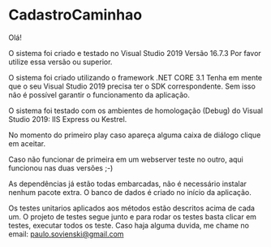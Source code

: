 # CadastroCaminhao

Olá!

O sistema foi criado e testado no Visual Studio 2019 Versão 16.7.3
Por favor utilize essa versão ou superior.

O sistema foi criado utilizando o framework .NET CORE 3.1
Tenha em mente que o seu Visual Studio 2019 precisa ter o SDK correspondente.
Sem isso não é possível garantir o funcionamento da aplicação.

O sistema foi testado com os ambientes de homologação (Debug) do Visual Studio 2019:
IIS Express ou Kestrel.

No momento do primeiro play caso apareça alguma caixa de diálogo clique em aceitar.

Caso não funcionar de primeira em um webserver teste no outro, aqui funcionou nas duas versões ;-) 

As dependências já estão todas embarcadas, não é necessário instalar nenhum pacote extra.
O banco de dados é criado no início da aplicação.

Os testes unitarios aplicados aos métodos estão descritos acima de cada um.
O projeto de testes segue junto e para rodar os testes basta clicar em testes, executar todos os teste.
Caso haja alguma duvida, me chame no email: paulo.sovienski@gmail.com






